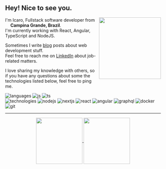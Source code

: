 ## Hey! Nice to see you.

<img align="right" height="200" src="https://media.giphy.com/media/jTNG3RF6EwbkpD4LZx/giphy.gif" />

I'm Icaro, Fullstack software developer from <img src="https://cdn-icons-png.flaticon.com/512/3909/3909370.png" width="13"/> <b>Campina Grande, Brazil</b>. <br>
I'm currently working with React, Angular, TypeScript and NodeJS. <br>

Sometimes I write [blog](https://icaro.dev.br/) posts about web development stuff. <br>
Feel free to reach me on [LinkedIn](https://www.linkedin.com/in/icaroov/) about job-related matters. <br>

I love sharing my knowledge with others, so if you have any questions about some the technologies listed below, feel free to ping me.<br>

![languages](https://img.shields.io/static/v1?label=&message=languages:&color=555&style=flat-square)
![js](https://img.shields.io/static/v1?logo=javascript&label=&message=javascript&color=111&logoColor=AAA&style=flat-square&link=)
![ts](https://img.shields.io/static/v1?logo=typescript&label=&message=typescript&color=111&logoColor=AAA&style=flat-square)
&nbsp;&nbsp;&nbsp;
<br>
![technologies](https://img.shields.io/static/v1?label=&message=technologies:&color=555&style=flat-square)
![nodejs](https://img.shields.io/static/v1?logo=node.js&label=&message=node.js&color=111&logoColor=AAA&style=flat-square)
![nextjs](https://img.shields.io/static/v1?logo=next.js&label=&message=next.js&color=111&logoColor=AAA&style=flat-square)
![react](https://img.shields.io/static/v1?logo=react&label=&message=react&color=111&logoColor=AAA&style=flat-square)
![angular](https://img.shields.io/static/v1?logo=angular&label=&message=angular&color=111&logoColor=AAA&style=flat-square)
![graphql](https://img.shields.io/static/v1?logo=graphql&label=&message=graphql&color=111&logoColor=AAA&style=flat-square)
![docker](https://img.shields.io/static/v1?logo=docker&label=&message=docker&color=111&logoColor=AAA&style=flat-square)
![git](https://img.shields.io/static/v1?logo=git&label=&message=git&color=111&logoColor=AAA&style=flat-square)

---

<p align="center">
  <a href="https://github.com/icaroov">
    <img
      align="center"
      height="150em"
      src="https://github-readme-stats.vercel.app/api?username=icaroov&show_icons=true&include_all_commits=true&count_private=true&theme=dark&hide=issues"
    />
  </a>
  <a href="https://github.com/icaroov">
    <img
      align="center"
      height="150em"
      src="https://github-readme-stats.vercel.app/api/top-langs/?username=icaroov&show_icons=true&include_all_commits=true&count_private=true&layout=compact&theme=dark"
    />
  </a>
</p>

